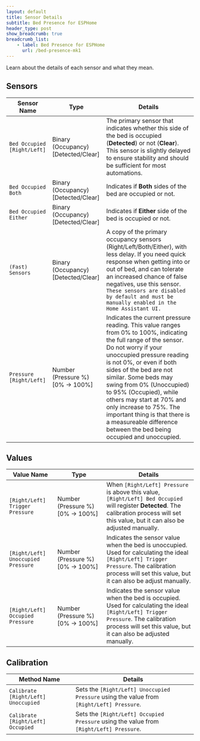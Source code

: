 ```yaml
---
layout: default
title: Sensor Details
subtitle: Bed Presence for ESPHome
header_type: post
show_breadcrumb: true
breadcrumb_list:
    - label: Bed Presence for ESPHome
      url: /bed-presence-mk1
---
```


Learn about the details of each sensor and what they mean.

## Sensors

| Sensor Name                 | Type                                  | Details                                     |
|-----------------------------|---------------------------------------|---------------------------------------------|
| `Bed Occupied [Right/Left]` | Binary (Occupancy) [Detected/Clear]   | The primary sensor that indicates whether this side of the bed is occupied (**Detected**) or not (**Clear**). This sensor is slightly delayed to ensure stability and should be sufficient for most automations. |
| `Bed Occupied Both`         | Binary (Occupancy) [Detected/Clear]   | Indicates if **Both** sides of the bed are occupied or not. |
| `Bed Occupied Either`       | Binary (Occupancy) [Detected/Clear]   | Indicates if **Either** side of the bed is occupied or not. |
| `(Fast) Sensors`            | Binary (Occupancy) [Detected/Clear]   | A copy of the primary occupancy sensors (Right/Left/Both/Either), with less delay. If you need quick response when getting into or out of bed, and can tolerate an increased chance of false negatives, use this sensor. `These sensors are disabled by default and must be manually enabled in the Home Assistant UI.` |
| `Pressure [Right/Left]`     | Number (Pressure&nbsp;%) [0% -> 100%] | Indicates the current pressure reading. This value ranges from 0% to 100%, indicating the full range of the sensor. Do not worry if your unoccupied pressure reading is not 0%, or even if both sides of the bed are not similar. Some beds may swing from 0% (Unoccupied) to 95% (Occupied), while others may start at 70% and only increase to 75%. The important thing is that there is a measureable difference between the bed being occupied and unoccupied. |

## Values

| Value Name                         | Type                                  |  Details                                    |
|------------------------------------|---------------------------------------|---------------------------------------------|
| `[Right/Left] Trigger Pressure`    | Number (Pressure&nbsp;%) [0%&nbsp;->&nbsp;100%] | When `[Right/Left] Pressure` is above this value, `[Right/Left] Bed Occupied` will register **Detected**. The calibration process will set this value, but it can also be adjusted manually. |
| `[Right/Left] Unoccupied Pressure` | Number (Pressure&nbsp;%) [0%&nbsp;->&nbsp;100%] | Indicates the sensor value when the bed is unoccupied. Used for calculating the ideal `[Right/Left] Trigger Pressure`. The calibration process will set this value, but it can also be adjust manually. |
| `[Right/Left] Occupied Pressure`   | Number (Pressure&nbsp;%) [0%&nbsp;->&nbsp;100%] | Indicates the sensor value when the bed is occupied. Used for calculating the ideal `[Right/Left] Trigger Pressure`. The calibration process will set this value, but it can also be adjusted manually. |

## Calibration

| Method Name                         | Details                                                                                   |
|-------------------------------------|-------------------------------------------------------------------------------------------|
| `Calibrate [Right/Left] Unoccupied` | Sets the `[Right/Left] Unoccupied Pressure` using the value from `[Right/Left] Pressure`. |
| `Calibrate [Right/Left] Occupied`   | Sets the `[Right/Left] Occupied Pressure` using the value from `[Right/Left] Pressure`.   |
